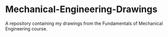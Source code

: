 # Mechanical-Engineering-Drawings
A repository containing my drawings from the Fundamentals of Mechanical Engineering course.
